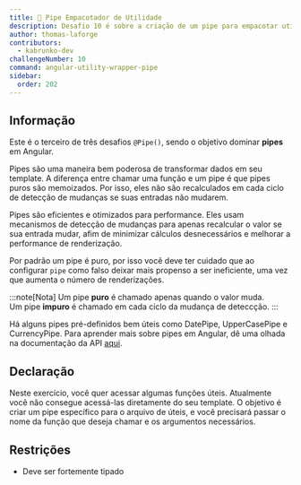 ```yaml
---
title: 🔴 Pipe Empacotador de Utilidade
description: Desafio 10 é sobre a criação de um pipe para empacotar utilidades
author: thomas-laforge
contributors:
  - kabrunko-dev
challengeNumber: 10
command: angular-utility-wrapper-pipe
sidebar:
  order: 202
---
```


## Informação

Este é o terceiro de três desafios `@Pipe()`, sendo o objetivo dominar **pipes** em Angular.

Pipes são uma maneira bem poderosa de transformar dados em seu template. A diferença entre chamar uma função e um pipe é que pipes puros são memoizados. Por isso, eles não são recalculados em cada ciclo de detecção de mudanças se suas entradas não mudarem.

Pipes são eficientes e otimizados para performance. Eles usam mecanismos de detecção de mudanças para apenas recalcular o valor se sua entrada mudar, afim de minimizar cálculos desnecessários e melhorar a performance de renderização.

Por padrão um pipe é puro, por isso você deve ter cuidado que ao configurar `pipe` como falso deixar mais propenso a ser ineficiente, uma vez que aumenta o número de renderizações.

:::note[Nota]
Um pipe **puro** é chamado apenas quando o valor muda.\
Um pipe **impuro** é chamado em cada ciclo da mudança de deteccção.
:::

Há alguns pipes pré-definidos bem úteis como DatePipe, UpperCasePipe e CurrencyPipe. Para aprender mais sobre pipes em Angular, dê uma olhada na documentação da API [aqui](https://angular.dev/guide/pipes).

## Declaração

Neste exercício, você quer acessar algumas funções úteis. Atualmente você não consegue acessá-las diretamente do seu template. O objetivo é criar um pipe específico para o arquivo de úteis, e você precisará passar o nome da função que deseja chamar e os argumentos necessários.

## Restrições

- Deve ser fortemente tipado
